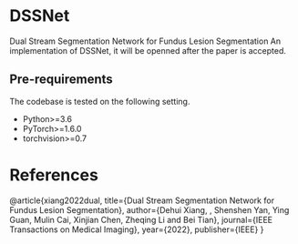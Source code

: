 # DSSNet
Dual Stream Segmentation Network for Fundus Lesion Segmentation
An implementation of DSSNet, it will be openned after the paper is accepted.
## Pre-requirements

The codebase is tested on the following setting.

* Python>=3.6
* PyTorch>=1.6.0
* torchvision>=0.7
# References
@article{xiang2022dual,
	title={Dual Stream Segmentation Network for Fundus Lesion Segmentation},
	author={Dehui Xiang, , Shenshen Yan, Ying Guan, Mulin Cai, Xinjian Chen, Zheqing Li and Bei Tian},
	journal={IEEE Transactions on Medical Imaging},
	year={2022},
	publisher={IEEE}
}
